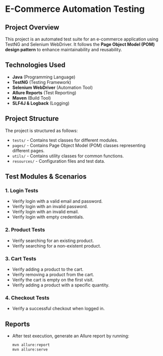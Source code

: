 # E-Commerce Automation Testing

## Project Overview
This project is an automated test suite for an e-commerce application using TestNG and Selenium WebDriver. It follows the **Page Object Model (POM) design pattern** to enhance maintainability and reusability.

## Technologies Used
- **Java** (Programming Language)
- **TestNG** (Testing Framework)
- **Selenium WebDriver** (Automation Tool)
- **Allure Reports** (Test Reporting)
- **Maven** (Build Tool)
- **SLF4J & Logback** (Logging)

## Project Structure
The project is structured as follows:
- `tests/` - Contains test classes for different modules.
- `pages/` - Contains Page Object Model (POM) classes representing different pages.
- `utils/` - Contains utility classes for common functions.
- `resources/` - Configuration files and test data.

## Test Modules & Scenarios
### 1. **Login Tests**
- Verify login with a valid email and password.
- Verify login with an invalid password.
- Verify login with an invalid email.
- Verify login with empty credentials.

### 2. **Product Tests**
- Verify searching for an existing product.
- Verify searching for a non-existent product.

### 3. **Cart Tests**
- Verify adding a product to the cart.
- Verify removing a product from the cart.
- Verify the cart is empty on the first visit.
- Verify adding a product with a specific quantity.

### 4. **Checkout Tests**
- Verify a successful checkout when logged in.


## Reports
- After test execution, generate an Allure report by running:
  ```sh
  mvn allure:report
  mvn allure:serve
  ```
